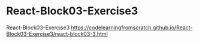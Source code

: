# React-Block03-Exercise3
React-Block03-Exercise3 https://codelearningfromscratch.github.io/React-Block03-Exercise3/react-block03-3.html
